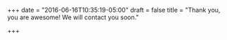 +++
date = "2016-06-16T10:35:19-05:00"
draft = false
title = "Thank you, you are awesome! We will contact you soon."

+++

<h2></h2>